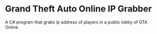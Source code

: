 # Grand Theft Auto Online IP Grabber
 A C# program that grabs ip address of players in a public lobby of GTA Online.

